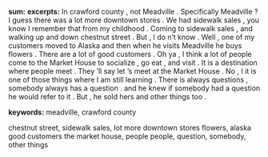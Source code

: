 **sum:**
**excerpts:**
In crawford county , not Meadville .
Specifically Meadville ?
I guess there was a lot more downtown stores . We had sidewalk sales , you know I remember that from my childhood . Coming to sidewalk sales , and walking up and down chestnut street . But , I do n’t know .
Well ,   one of my customers moved to Alaska and then when he visits Meadville he buys flowers .
There are a lot of good customers .
Oh ya , I think a lot of people come to the Market House to socialize , go eat , and visit . It is a destination where people meet . They ’ll say let ’s meet at the Market House .
No , I it is one of those things where I am still learning . There is always questions , somebody always has a question . and he knew if somebody had a question he would refer to it . But , he sold hers and other things too .

**keywords:**
meadville, crawford county

chestnut street, sidewalk sales, lot more downtown stores
flowers, alaska
good customers
the market house, people
people, question, somebody, other things

